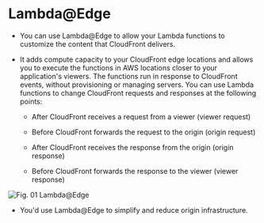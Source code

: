 # Lambda@Edge

* You can use Lambda@Edge to allow your Lambda functions to customize the content that CloudFront delivers.

* It adds compute capacity to your CloudFront edge locations and allows you to execute the functions in AWS locations closer to your application's viewers. The functions run in response to CloudFront events, without provisioning or managing servers. You can use Lambda functions to change CloudFront requests and responses at the following points:

  * After CloudFront receives a request from a viewer (viewer request)

  * Before CloudFront forwards the request to the origin (origin request)

  * After CloudFront receives the response from the origin (origin response)

  * Before CloudFront forwards the response to the viewer (viewer response)

![Fig. 01 Lambda@Edge](../../../../../img/SAA-CO2/serverless/lambda/lambda-edge/diag01.png)

* You'd use Lambda@Edge to simplify and reduce origin infrastructure.
